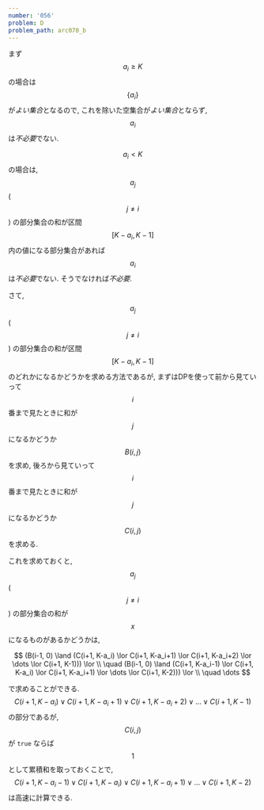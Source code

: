 ```yaml
---
number: '056'
problem: D
problem_path: arc070_b
---
```

まず $$ a_i \geq K $$ の場合は $$ \{a_i\} $$ が*よい集合*となるので, これを除いた空集合が*よい集合*とならず, $$ a_i $$ は*不必要*でない.

$$ a_i \lt K $$ の場合は, $$ a_j $$ ($$ j \neq i $$) の部分集合の和が区間 $$ [K-a_i, K-1] $$ 内の値になる部分集合があれば $$ a_i $$ は*不必要*でない. そうでなければ*不必要*.

さて, $$ a_j $$ ($$ j \neq i $$) の部分集合の和が区間 $$ [K-a_i, K-1] $$ のどれかになるかどうかを求める方法であるが, まずはDPを使って前から見ていって $$ i $$ 番まで見たときに和が $$ j $$ になるかどうか $$ B(i, j) $$ を求め, 後ろから見ていって $$ i $$ 番まで見たときに和が $$ j $$ になるかどうか $$ C(i, j) $$ を求める.

これを求めておくと, $$ a_j $$  ($$ j \neq i $$) の部分集合の和が $$ x $$ になるものがあるかどうかは,

$$
(B(i-1, 0) \land (C(i+1, K-a_i) \lor C(i+1, K-a_i+1) \lor C(i+1, K-a_i+2) \lor \dots \lor C(i+1, K-1))) \lor \\
\quad (B(i-1, 0) \land (C(i+1, K-a_i-1) \lor C(i+1, K-a_i) \lor C(i+1, K-a_i+1) \lor \dots \lor C(i+1, K-2))) \lor \\
\quad \dots
$$

で求めることができる. $$ C(i+1, K-a_i) \lor C(i+1, K-a_i+1) \lor C(i+1, K-a_i+2) \lor \dots \lor C(i+1, K-1) $$ の部分であるが, $$ C(i, j) $$ が `true` ならば $$ 1 $$ として累積和を取っておくことで, $$ C(i+1, K-a_i-1) \lor C(i+1, K-a_i) \lor C(i+1, K-a_i+1) \lor \dots \lor C(i+1, K-2) $$ は高速に計算できる.
